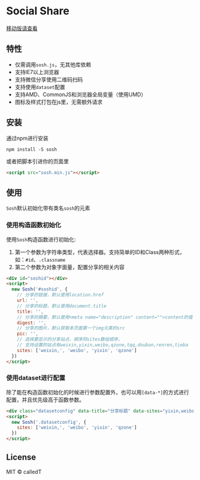 # Social Share

[移动版请查看](https://github.com/calledT/soshm)

## 特性

- 仅需调用`sosh.js`，无其他库依赖
- 支持IE7以上浏览器
- 支持微信分享使用二维码扫码
- 支持使用`dataset`配置
- 支持AMD、CommonJS和浏览器全局变量（使用UMD）
- 图标及样式打包在js里，无需额外请求

## 安装

通过npm进行安装

```shell
npm install -S sosh
```

或者把脚本引进你的页面里

```html
<script src="sosh.min.js"></script>
```

## 使用

`Sosh`默认初始化带有类名`sosh`的元素

### 使用构造函数初始化

使用`Sosh`构造函数进行初始化:

1. 第一个参数为字符串类型，代表选择器。支持简单的ID和Class两种形式，如：`#id`、`.classname`
2. 第二个参数为对象字面量，配置分享的相关内容

```html
<div id="soshid"></div>
<script>
  new Sosh('#soshid', {
    // 分享的链接，默认使用location.href
    url: '',
    // 分享的标题，默认使用document.title
    title: '',
    // 分享的摘要，默认使用<meta name="description" content="">content的值
    digest: '',
    // 分享的图片，默认获取本页面第一个img元素的src
    pic: '',
    // 选择要显示的分享站点，顺序同sites数组顺序，
    // 支持设置的站点有weixin,yixin,weibo,qzone,tqq,douban,renren,tieba
    sites: ['weixin,', 'weibo', 'yixin', 'qzone']
  })
</script>
```

### 使用dataset进行配置

除了能在构造函数初始化的时候进行参数配置外，也可以用`[data-*]`的方式进行配置，并且优先级高于函数参数。

```html
<div class="datasetconfig" data-title="分享标题" data-sites="yixin,weibo,weixin,tqq,qzone"></div>
<script>
  new Sosh('.datasetconfig', {
    sites: ['weixin,', 'weibo', 'yixin', 'qzone']
  })
</script>
```

## License

MIT © calledT
